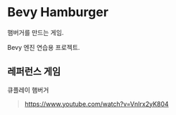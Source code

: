 # Bevy Hamburger

햄버거를 만드는 게임.

Bevy 엔진 연습용 프로젝트.

## 레퍼런스 게임

큐플레이 햄버거
> https://www.youtube.com/watch?v=VnIrx2yK804